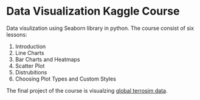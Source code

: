 # Data Visualization Kaggle Course

Data visulization using Seaborn library in python. The course consist of six lessons:
1. Introduction 
2. Line Charts 
3. Bar Charts and Heatmaps
4. Scatter Plot
5. Distrubitions 
6. Choosing Plot Types and Custom Styles 

The final project of the course is visualzing [global terrosim data](https://www.kaggle.com/START-UMD/gtd). 
